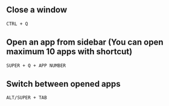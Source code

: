 ## Close a window
`CTRL + Q`

## Open an app from sidebar (You can open maximum 10 apps with shortcut)
`SUPER + Q + APP NUMBER`

## Switch between opened apps
`ALT/SUPER + TAB`